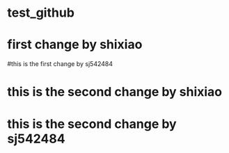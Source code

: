 # test_github
# first change by shixiao
#this is the first change by sj542484
# this is the second change by shixiao
# this is the second change by sj542484

